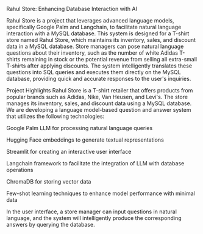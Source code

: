 Rahul Store: Enhancing Database Interaction with AI

Rahul Store is a project that leverages advanced language models, specifically Google Palm and Langchain, to facilitate natural language interaction with a MySQL database. This system is designed for a T-shirt store named Rahul Store, which maintains its inventory, sales, and discount data in a MySQL database. Store managers can pose natural language questions about their inventory, such as the number of white Adidas T-shirts remaining in stock or the potential revenue from selling all extra-small T-shirts after applying discounts. The system intelligently translates these questions into SQL queries and executes them directly on the MySQL database, providing quick and accurate responses to the user's inquiries.


Project Highlights
Rahul Store is a T-shirt retailer that offers products from popular brands such as Adidas, Nike, Van Heusen, and Levi's. The store manages its inventory, sales, and discount data using a MySQL database. We are developing a language model-based question and answer system that utilizes the following technologies:

Google Palm LLM for processing natural language queries


Hugging Face embeddings to generate textual representations

Streamlit for creating an interactive user interface

Langchain framework to facilitate the integration of LLM with database operations

ChromaDB for storing vector data

Few-shot learning techniques to enhance model performance with minimal data

In the user interface, a store manager can input questions in natural language, and the system will intelligently produce the corresponding answers by querying the database.







